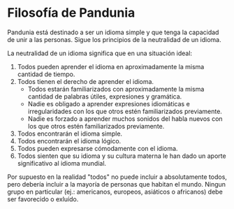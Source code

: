 # Filosofía de Pandunia

Pandunia está destinado a ser un idioma simple y que tenga la capacidad de unir a las personas. Sigue los principios de la neutralidad de un idioma.

La neutralidad de un idioma significa que en una situación ideal:

1. Todos pueden aprender el idioma en aproximadamente la misma cantidad de tiempo.
2. Todos tienen el derecho de aprender el idioma.
    - Todos estarán familiarizados con aproximadamente la misma cantidad de palabras útiles, expresiones y gramática.
    - Nadie es obligado a aprender expresiones idiomáticas e irregularidades con los que otros estén familiarizados previamente.
    - Nadie es forzado a aprender muchos sonidos del habla nuevos con los que otros estén familiarizados previamente.
3. Todos encontrarán el idioma simple.
4. Todos encontrarán el idioma lógico.
5. Todos pueden expresarse cómodamente con el idioma.
6. Todos sienten que su idioma y su cultura materna le han dado un aporte significativo al idioma mundial.

Por supuesto en la realidad "todos" no puede incluir a absolutamente todos, pero debería incluir a la mayoría de personas que habitan el mundo. Ningun grupo en particular (ej.: americanos, europeos, asiáticos o africanos) debe ser favorecido o exluído.


